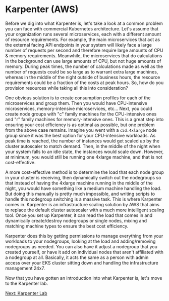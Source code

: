 # Karpenter (AWS)

Before we dig into what Karpenter is, let's take a look at a common problem you can face with commercial Kubernetes architecture. Let's assume that your organization runs several microservices, each with a different amount of resource requirements. For example, the main microservices that act as the external facing API endpoints in your system will likely face a large number of requests per second and therefore require large amounts of CPU & memory requirements. Meanwhile, the microservices that do calculations in the background can use large amounts of CPU, but not huge amounts of memory. During peak times, the number of calculations made as well as the number of requests could be so large as to warrant extra large machines, whereas in the middle of the night outside of business hours, the resource requirements could be a fraction of the costs at peak hours. So, how do you provision resources while taking all this into consideration?

One obvious solution is to create consumption profiles for each of the microservices and group them. Then you would have CPU-intensive microservices, memory-intensive microservices, etc... Next, you could create node groups with "c" family machines for the CPU-intensive ones and "r" family machines for memory-intensive ones. This is a great step into ensuring your cost efficiency is as optimal as possible, but one problem from the above case remains. Imagine you went with a `c5d.4xlarge` node group since it was the best option for your CPU-intensive workloads. As peak time is reached, the number of instances would get scaled up by the cluster autoscaler to match demand. Then, in the middle of the night when your system falls to an idle state, the instances would scale down. However, at minimum, you would still be running one 4xlarge machine, and that is not cost-effective.

A more cost-effective method is to determine the load that each node group in your cluster is receiving, then dynamically switch out the nodegroups so that instead of having the 4xlarge machine running in the middle of the night, you would have something like a medium machine handling the load. But doing this manually is pretty much impossible, and writing scripts to handle this nodegroup switching is a massive task. This is where Karpenter comes in. Karpenter is an infrastructure scaling solution by AWS that aims to replace the default cluster autoscaler with a much more intelligent scaling tool. Once you set up Karpenter, it can read the load that comes in and dynamically create/destroy nodegroups or single nodes, mixing and matching machine types to ensure the best cost efficiency.

Karpenter does this by getting permissions to manage everything from your workloads to your nodegroups, looking at the load and adding/removing nodegroups as needed. You can also have it adjust a nodegroup that you created yourself, or have it add on individual nodes that aren't affiliated with a nodegroup at all. Basically, it acts the same as a person with admin access over your EKS cluster sitting down and handling the infrastructure management 24x7.

Now that you have gotten an introduction into what Karpenter is, let's move to the Karpenter lab.

[Next: Karpenter Lab](./karpenter-lab.md)